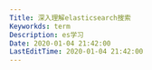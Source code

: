 ```yaml
---
Title: 深入理解elasticsearch搜索
Keyworkds: term
Description: es学习
Date: 2020-01-04 21:42:00
LastEditTime: 2020-01-04 21:42:00
---
```


